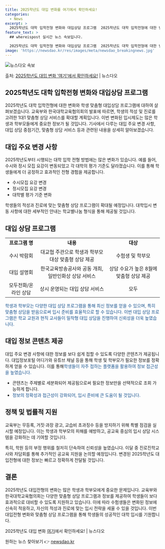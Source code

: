 ```yaml
---
title: 2025학년도 대입 변화를 여기에서 확인하세요!
categories:
  - News
excerpt: >
  2025학년도 대학 입학전형 변화와 대입상담 프로그램  2025학년도 대학 입학전형에 대한 변화와 학생 맞춤…
feature_text: >
  ## whereispost 실시간 뉴스 속보입니다.

  2025학년도 대학 입학전형 변화와 대입상담 프로그램  2025학년도 대학 입학전형에 대한 변화와 학생 맞춤…
image: 'https://newsdao.kr/res/images/meta/newsdao_breakingnews.jpg'
---
```


![뉴스다오 속보](https://newsdao.kr/res/images/meta/newsdao_breakingnews.jpg)

<p>출처: <a href="https://newsdao.kr/4112" rel="dofollow">2025학년도 대입 변화 '여기'에서 확인하세요!</a> | 뉴스다오</p>

<h2 data-ke-size="size26">2025학년도 대학 입학전형 변화와 대입상담 프로그램</h2>
2025학년도 대학 입학전형에 대한 변화와 학생 맞춤형 대입상담 프로그램에 대하여 살펴보겠습니다. 교육부와 한국대학교육협의회의 발표에 따르면, 학생의 적성 및 진로를 고려한 1대1 맞춤형 상담 서비스를 확대할 계획입니다. 이번 변화된 입시제도는 많은 학생과 학부모들에게 중요한 정보가 될 것입니다. 기사에서 다루는 대입 주요 변경 사항, 대입 상담 중점기간, 맞춤형 상담 서비스 등과 관련된 내용을 상세히 알아보겠습니다.

<h2 data-ke-size="size26">대입 주요 변경 사항</h2>
<p data-ke-size="size16">2025학년도부터 시행되는 대학 입학 전형 방법에는 많은 변화가 있습니다. 예를 들어, 수시와 정시 모집 요강이 변동되었고 각 대학의 평가 기준도 달라졌습니다. 이를 통해 학생들에게 더 공정하고 효과적인 전형 경험을 제공합니다.</p>
<ul>
    <li>수시모집 요강 변경</li>
    <li>정시모집 요강 변경</li>
    <li>대학별 평가 기준 변화</li>
</ul>
<p data-ke-size="size16">학생들의 적성과 진로에 맞는 맞춤형 상담 프로그램이 확대될 예정입니다. 대학입시 변동 사항에 대한 세부적인 안내는 학교별나눔 형식을 통해 제공될 것입니다.</p>

<h2 data-ke-size="size26">대입 상담 프로그램</h2>
<table>
    <tr>
        <td style="text-align: center; height: 17px;"><b>프로그램 명</b></td>
        <td style="text-align: center; height: 17px;"><b>내용</b></td>
        <td style="text-align: center; height: 17px;"><b>대상</b></td>
    </tr>
    <tr>
        <td style="text-align: center; height: 17px;">수시 박람회</td>
        <td style="text-align: center; height: 17px;">대교협 주관으로 학생과 학부모 대상 맞춤형 상담 제공</td>
        <td style="text-align: center; height: 17px;">수험생 및 학부모</td>
    </tr>
    <tr>
        <td style="text-align: center; height: 17px;">대입 설명회</td>
        <td style="text-align: center; height: 17px;">한국교육방송공사와 공동 개최, 일반인화상 상담 서비스</td>
        <td style="text-align: center; height: 17px;">상담 수요가 높은 8월에 맞춤형 상담 제공</td>
    </tr>
    <tr>
        <td style="text-align: center; height: 17px;">모두전화/온라인 상담</td>
        <td style="text-align: center; height: 17px;">상시 운영되는 대입 상담 서비스</td>
        <td style="text-align: center; height: 17px;">모두</td>
    </tr>
</table>
<p data-ke-size="size16"><span style="color: #1a5490;">학생과 학부모는 다양한 대입 상담 프로그램을 통해 최신 정보를 얻을 수 있으며, 특히 맞춤형 상담을 받음으로써 입시 준비를 효율적으로 할 수 있습니다. 이번 대입 상담 프로그램은 학교 교원과 현직 교사들이 밀착형 대입 상담을 진행하여 신뢰성을 더욱 높였습니다.</span></p>

<h2 data-ke-size="size26">대입 정보 콘텐츠 제공</h2>
<p data-ke-size="size16">대입 주요 변경 사항에 대한 정보를 보다 쉽게 접할 수 있도록 다양한 콘텐츠가 제공됩니다. 대입정보포털 어디가와 유튜브 채널 등을 통해 학생 및 학부모가 필요한 정보를 정확하게 얻을 수 있습니다. 이를 통해<span style="color: #1a5490;">학생들이 자주 접하는 플랫폼을 활용하여 정보 접근성을 높였습니다.</span></p>
<ul>
    <li>콘텐츠는 주제별로 세분화되어 제공됨으로써 필요한 정보만을 선택적으로 조회 가능하게 합니다.</li>
    <li><span style="color: #1a5490;">정보의 정확성과 접근성이 강화되어, 입시 준비에 큰 도움이 될 것입니다.</span></li>
</ul>

<h2 data-ke-size="size26">정책 및 법률적 지원</h2>
<p data-ke-size="size16">교육부는 무등록, 거짓·과장 광고, 교습비 초과징수 등을 방지하기 위해 특별 점검을 실시할 예정입니다. 이는 학생과 학부모의 피해를 예방하고, 공교육 중심의 입시 상담 시스템을 강화하는 데 기여할 것입니다.</p>
<p data-ke-size="size16">특히, 학원 등의 부정 행위를 철저히 단속하여 신뢰성을 높였습니다. 이달 중 진로진학교사와 차담회를 통해 추가적인 공교육 지원을 논의할 예정입니다. 변경된 2025학년도 대입전형에 대한 정보는 빠르고 정확하게 전달될 것입니다.</p>
<h2 data-ke-size="size26">결론</h2>
<p data-ke-size="size16">2025학년도 대입전형의 변화는 많은 학생과 학부모에게 중요한 문제입니다. 교육부와 한국대학교육협의회는 다양한 맞춤형 상담 프로그램과 정보를 제공하여 학생들이 보다 효과적으로 대비할 수 있도록 지원하고 있습니다. 이에 따라 수험생들은 변화된 정보에 신속히 적응하고, 자신의 적성과 진로에 맞는 입시 전략을 세울 수 있을 것입니다. 이번 대입전형 변화와 맞춤형 상담 프로그램을 통해 학생들의 성공적인 대학 입시를 기원합니다.</p>
<p data-ke-size="size16">2025학년도 대입 변화 <a href="https://newsdao.kr/4112" target="_blank">여기</a>에서 확인하세요! | 뉴스다오</p> 

원하는 뉴스 찾아보기 👉 <a href="https://newsdao.kr" rel="dofollow">newsdao.kr</a>


